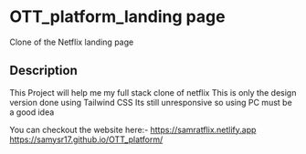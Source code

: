 ﻿# OTT_platform_landing page
 
Clone of the Netflix landing page
 ## Description
  This Project will help me my full stack clone of netflix
  This is only the design version done using Tailwind CSS
  Its still unresponsive so using PC must be a good idea
 
 
 You can checkout the website here:-
 https://samratflix.netlify.app
https://samysr17.github.io/OTT_platform/
